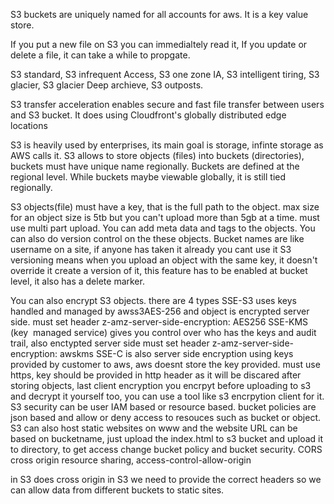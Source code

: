 S3 buckets are uniquely named for all accounts for aws. It is a key value store. 

If you put a new file on S3 you can immedialtely read it, If you update or delete a file, it can take a while to propgate.

S3 standard, S3 infrequent Access, S3 one zone IA, S3 intelligent tiring, S3 glacier, S3 glacier Deep archieve, S3 outposts.

S3 transfer acceleration enables secure and fast file transfer between users and S3 bucket. It does using Cloudfront's globally distributed edge locations

S3 is heavily used by enterprises, its main goal is storage, infinte storage as AWS calls it. S3 allows to store objects (files) into buckets (directories), buckets must have unique name regionally.
Buckets are defined at the regional level. While buckets maybe viewable globally, it is still tied regionally.

S3 objects(file) must have a key, that is the full path to the object. max size for an object size is 5tb but you can't upload more than 5gb at a time. must use multi part upload. You can add meta data and tags to the objects. You can also do version control on the these objects.
Bucket names are like username on a site, if anyone has taken it already you cant use it 
S3 versioning means when you upload an object with the same key, it doesn't override it create a version of it, this feature has to be enabled at bucket level, it also has a delete marker.

You can also encrypt S3 objects. there are 4 types 
SSE-S3 uses keys handled and managed by awss3AES-256 and object is encrypted server side. must set header z-amz-server-side-encryption: AES256
SSE-KMS (key  managed service) gives you control over who has the keys and audit trail, also enctypted server side
must set header z-amz-server-side-encryption: awskms
SSE-C is also server side encryption using keys provided by customer to aws, aws doesnt store the key provided. must use https, key should be provided in http header as it will be discared after storing objects, 
last client encryption you encrpyt before uploading to s3 and decrypt it yourself too, you can use a tool like s3 encrpytion client for it.
S3 security can be user IAM based or resource based. 
bucket policies are json based and allow or deny access to resouces such as bucket or object.
S3 can also host static websites on www and the website URL can be based on bucketname, just upload the index.html to s3 bucket and upload it to directory, to get access change bucket policy and bucket security.
CORS cross origin resource sharing, access-control-allow-origin

in S3 does cross origin in S3 we need to provide the correct headers so we can allow data from different buckets to static sites.


